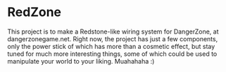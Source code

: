 # RedZone
This project is to make a Redstone-like wiring system for DangerZone, at dangerzonegame.net. Right now, the project has just a few components, only the power stick of which has more than a cosmetic effect, but stay tuned for much more interesting things, some of which could be used to manipulate your world to your liking. Muahahaha :)
